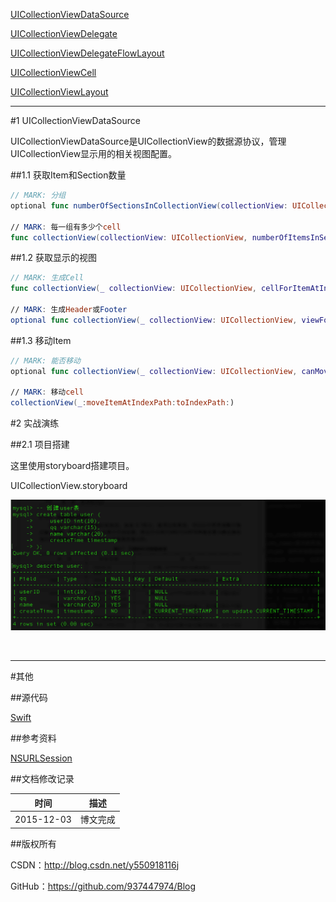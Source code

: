 [UICollectionViewDataSource](https://github.com/937447974/Blog/blob/master/IOS/Cocoa%20Touch%20Layer/UIKit/UICollectionViewDataSource.md)

[UICollectionViewDelegate](https://github.com/937447974/Blog/blob/master/IOS/Cocoa%20Touch%20Layer/UIKit/UICollectionViewDelegate.md)

[UICollectionViewDelegateFlowLayout](https://github.com/937447974/Blog/blob/master/IOS/Cocoa%20Touch%20Layer/UIKit/UICollectionViewDelegateFlowLayout.md)

[UICollectionViewCell](https://github.com/937447974/Blog/blob/master/IOS/Cocoa%20Touch%20Layer/UIKit/UICollectionViewCell.md)

[UICollectionViewLayout](https://github.com/937447974/Blog/blob/master/IOS/Cocoa%20Touch%20Layer/UIKit/UICollectionViewLayout.md)

---

#1 UICollectionViewDataSource

UICollectionViewDataSource是UICollectionView的数据源协议，管理UICollectionView显示用的相关视图配置。

##1.1 获取Item和Section数量

```swift
// MARK: 分组
optional func numberOfSectionsInCollectionView(collectionView: UICollectionView) -> Int
    
// MARK: 每一组有多少个cell
func collectionView(collectionView: UICollectionView, numberOfItemsInSection section: Int) -> Int
```

##1.2 获取显示的视图

```swift
// MARK: 生成Cell
func collectionView(_ collectionView: UICollectionView, cellForItemAtIndexPath indexPath: NSIndexPath) -> UICollectionViewCell

// MARK: 生成Header或Footer
optional func collectionView(_ collectionView: UICollectionView, viewForSupplementaryElementOfKind kind: String, atIndexPath indexPath: NSIndexPath) -> UICollectionReusableView
```

##1.3 移动Item

```swift
// MARK: 能否移动
optional func collectionView(_ collectionView: UICollectionView, canMoveItemAtIndexPath indexPath: NSIndexPath) -> Bool

// MARK: 移动cell
collectionView(_:moveItemAtIndexPath:toIndexPath:)
```

#2 实战演练

##2.1 项目搭建

这里使用storyboard搭建项目。


UICollectionView.storyboard

![DDl-1](https://raw.githubusercontent.com/937447974/Blog/master/Resources/2015111101.png)

&#160;

----------

#其他

##源代码

[Swift](https://github.com/937447974/Swift)

##参考资料

[NSURLSession](https://developer.apple.com/library/ios/documentation/Foundation/Reference/NSURLSession_class/index.html)

##文档修改记录

| 时间 | 描述 |
| ---- | ---- |
| 2015-12-03 | 博文完成 |

##版权所有

CSDN：http://blog.csdn.net/y550918116j

GitHub：https://github.com/937447974/Blog